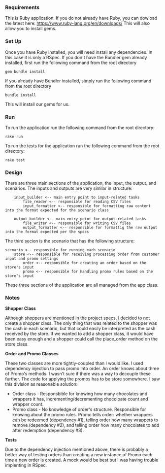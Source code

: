### Requirements

This is Ruby application. If you do not already have Ruby, you can dowload the latest here: https://www.ruby-lang.org/en/downloads/
This will also allow you to install gems.

### Set Up

Once you have Ruby installed, you will need install any dependencies. In this case it is only a RSpec. If you don't have the Bundler gem already installed, first run the following command from the root directory

`gem bundle install`

If you already have Bundler installed, simply run the following command from the root directory

`bundle install`

This will install our gems for us. 


### Run

To run the application run the following command from the root directory:

`rake run`

To run the tests for the application run the following command from the root directory:

`rake test`


### Design

There are three main sections of the application, the input, the output, and scenarios. The inputs and outputs are very similar in structure:

		input_builder <-- main entry point to input-related tasks
			file_reader <-- responsible for reading CSV files
			input_formatter <-- responsible for formatting raw content into the format expected for the scenario class

		output_builder <-- main entry point for output-related tasks
			file_writer <-- responsible for writing CSV files
			output_formatter <-- responsible for formattig the raw output into the format expected per the specs

The third secion is the scenario that has the following structure:

	scenario <-- responsible for running each scenario 
		store <-- responsible for receiving processing order from customer input and promo settings
			order <-- responsible for creating an order based on the store's input
			promo <-- responsible for handling promo rules based on the store's input

These three sections of the application are all managed from the app class. 


### Notes

**Shopper Class**

Although shoppers are mentioned in the project specs, I decided to not create a shopper class. The only thing that was related to the shopper was the cash in each scenario, but that could easily be interpreted as the cash received by the store. If we wanted to add a shopper class, it would have been easy enough and a shopper could call the place_order method on the store class. 


**Order and Promo Classes**

These two classes are more tightly-coupled than I would like. I used dependency injection to pass promo into order. An order knows about three of Promo's methods. I wasn't sure if there was a way to decouple these further. The code for applying the promos has to be store somewhere. I saw this division as reasonable solution:

*	Order class - Responsbible for knowing how many chocolates and wrappers it has, incrementing/decrementing chocoloate count and wrapper count.
*	Promo class - No knowledge of order's structure. Responsible for knowing about the promo rules. Promo tells order: whether wrappers can be redeemed (dependency #1), telling order how many wrappers to remove (dependency #2), and telling order how many chocolates to add after redemption (dependency #3).


**Tests**

Due to the dependency injection mentioned above, there is probably a better way of testing orders than creating a new instance of Promo each time a new order is created. A mock would be best but I was having trouble implenting in RSpec.




